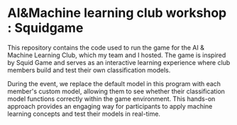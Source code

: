 # AI&Machine learning club workshop : Squidgame
This repository contains the code used to run the game for the AI & Machine Learning Club, which my team and I hosted. The game is inspired by Squid Game and serves as an interactive learning experience where club members build and test their own classification models.

During the event, we replace the default model in this program with each member's custom model, allowing them to see whether their classification model functions correctly within the game environment. This hands-on approach provides an engaging way for participants to apply machine learning concepts and test their models in real-time.
